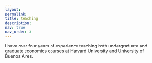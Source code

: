 ```yaml
---
layout: 
permalink: 
title: teaching
description: 
nav: true
nav_order: 3
---
```


I have over four years of experience teaching both undergraduate and graduate economics courses at Harvard University and University of Buenos Aires. 
